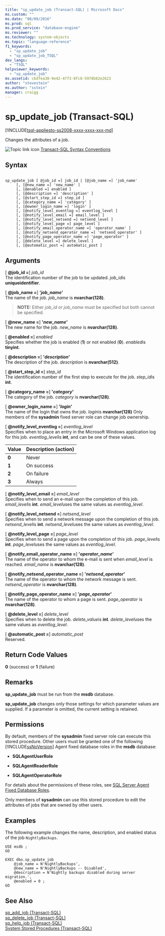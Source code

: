 ```yaml
---
title: "sp_update_job (Transact-SQL) | Microsoft Docs"
ms.custom: ""
ms.date: "08/09/2016"
ms.prod: sql
ms.prod_service: "database-engine"
ms.reviewer: ""
ms.technology: system-objects
ms.topic: "language-reference"
f1_keywords: 
  - "sp_update_job"
  - "sp_update_job_TSQL"
dev_langs: 
  - "TSQL"
helpviewer_keywords: 
  - "sp_update_job"
ms.assetid: cbdfea38-9e42-47f3-8fc8-5978b82e2623
author: "stevestein"
ms.author: "sstein"
manager: craigg
---
```

# sp_update_job (Transact-SQL)
[!INCLUDE[tsql-appliesto-ss2008-xxxx-xxxx-xxx-md](../../includes/tsql-appliesto-ss2008-xxxx-xxxx-xxx-md.md)]

  Changes the attributes of a job.  
  

  
 ![Topic link icon](../../database-engine/configure-windows/media/topic-link.gif "Topic link icon") [Transact-SQL Syntax Conventions](../../t-sql/language-elements/transact-sql-syntax-conventions-transact-sql.md)  
  
## Syntax  
  
```  
  
sp_update_job [ @job_id =] job_id | [@job_name =] 'job_name'  
     [, [@new_name =] 'new_name' ]   
     [, [@enabled =] enabled ]  
     [, [@description =] 'description' ]   
     [, [@start_step_id =] step_id ]  
     [, [@category_name =] 'category' ]   
     [, [@owner_login_name =] 'login' ]  
     [, [@notify_level_eventlog =] eventlog_level ]  
     [, [@notify_level_email =] email_level ]  
     [, [@notify_level_netsend =] netsend_level ]  
     [, [@notify_level_page =] page_level ]  
     [, [@notify_email_operator_name =] 'operator_name' ]  
     [, [@notify_netsend_operator_name =] 'netsend_operator' ]  
     [, [@notify_page_operator_name =] 'page_operator' ]  
     [, [@delete_level =] delete_level ]   
     [, [@automatic_post =] automatic_post ]  
```  
  
## Arguments  
 [ **@job_id =**] *job_id*  
 The identification number of the job to be updated. *job_id*is **uniqueidentifier**.  
  
 [ **@job_name =**] **'***job_name***'**  
 The name of the job. *job_name* is **nvarchar(128)**.  
  
> **NOTE:** Either *job_id* or *job_name* must be specified but both cannot be specified.  
  
 [ **@new_name =**] **'***new_name***'**  
 The new name for the job. *new_name* is **nvarchar(128)**.  
  
 [ **@enabled =**] *enabled*  
 Specifies whether the job is enabled (**1**) or not enabled (**0**). *enabled*is **tinyint**.  
  
 [ **@description =**] **'***description***'**  
 The description of the job. *description* is **nvarchar(512)**.  
  
 [ **@start_step_id =**] *step_id*  
 The identification number of the first step to execute for the job. *step_id*is **int**.  
  
 [ **@category_name =**] **'***category***'**  
 The category of the job. *category* is **nvarchar(128)**.  
  
 [ **@owner_login_name =**] **'***login***'**  
 The name of the login that owns the job. *login*is **nvarchar(128)** Only members of the **sysadmin** fixed server role can change job ownership.  
  
 [ **@notify_level_eventlog =**] *eventlog_level*  
 Specifies when to place an entry in the Microsoft Windows application log for this job. *eventlog_level*is **int**, and can be one of these values.  
  
|Value|Description (action)|  
|-----------|----------------------------|  
|**0**|Never|  
|**1**|On success|  
|**2**|On failure|  
|**3**|Always|  
  
 [ **@notify_level_email =**] *email_level*  
 Specifies when to send an e-mail upon the completion of this job. *email_level*is **int**. *email_level*uses the same values as *eventlog_level*.  
  
 [ **@notify_level_netsend =**] *netsend_level*  
 Specifies when to send a network message upon the completion of this job. *netsend_level*is **int**. *netsend_level*uses the same values as *eventlog_level*.  
  
 [ **@notify_level_page =**] *page_level*  
 Specifies when to send a page upon the completion of this job. *page_level*is **int**. *page_level*uses the same values as *eventlog_level*.  
  
 [ **@notify_email_operator_name =**] **'***operator_name***'**  
 The name of the operator to whom the e-mail is sent when *email_level* is reached. *email_name* is **nvarchar(128)**.  
  
 [ **@notify_netsend_operator_name =**] **'***netsend_operator***'**  
 The name of the operator to whom the network message is sent. *netsend_operator* is **nvarchar(128)**.  
  
 [ **@notify_page_operator_name =**] **'***page_operator***'**  
 The name of the operator to whom a page is sent. *page_operator* is **nvarchar(128)**.  
  
 [ **@delete_level =**] *delete_level*  
 Specifies when to delete the job. *delete_value*is **int**. *delete_level*uses the same values as *eventlog_level*.  
  
 [ **@automatic_post =**] *automatic_post*  
 Reserved.  
  
## Return Code Values  
 **0** (success) or **1** (failure)  
  
## Remarks  
 **sp_update_job** must be run from the **msdb** database.  
  
 **sp_update_job** changes only those settings for which parameter values are supplied. If a parameter is omitted, the current setting is retained.  
  
## Permissions  
 By default, members of the **sysadmin** fixed server role can execute this stored procedure. Other users must be granted one of the following [!INCLUDE[ssNoVersion](../../includes/ssnoversion-md.md)] Agent fixed database roles in the **msdb** database:  
  
-   **SQLAgentUserRole**  
  
-   **SQLAgentReaderRole**  
  
-   **SQLAgentOperatorRole**  
  
 For details about the permissions of these roles, see [SQL Server Agent Fixed Database Roles](../../ssms/agent/sql-server-agent-fixed-database-roles.md).  
  
 Only members of **sysadmin** can use this stored procedure to edit the attributes of jobs that are owned by other users.  
  
## Examples  
 The following example changes the name, description, and enabled status of the job `NightlyBackups`.  
  
```  
USE msdb ;  
GO  
  
EXEC dbo.sp_update_job  
    @job_name = N'NightlyBackups',  
    @new_name = N'NightlyBackups -- Disabled',  
    @description = N'Nightly backups disabled during server migration.',  
    @enabled = 0 ;  
GO  
```  
  
## See Also  
 [sp_add_job &#40;Transact-SQL&#41;](../../relational-databases/system-stored-procedures/sp-add-job-transact-sql.md)   
 [sp_delete_job &#40;Transact-SQL&#41;](../../relational-databases/system-stored-procedures/sp-delete-job-transact-sql.md)   
 [sp_help_job &#40;Transact-SQL&#41;](../../relational-databases/system-stored-procedures/sp-help-job-transact-sql.md)   
 [System Stored Procedures &#40;Transact-SQL&#41;](../../relational-databases/system-stored-procedures/system-stored-procedures-transact-sql.md)  
  
  
